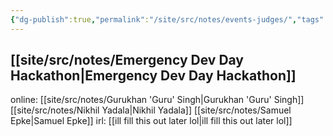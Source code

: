 ```yaml
---
{"dg-publish":true,"permalink":"/site/src/notes/events-judges/","tags":["oai-dev-day-builders","past-events"]}
---
```



[[site/src/notes/Emergency Dev Day Hackathon\|Emergency Dev Day Hackathon]]
---
online:
[[site/src/notes/Gurukhan 'Guru' Singh\|Gurukhan 'Guru' Singh]]
[[site/src/notes/Nikhil Yadala\|Nikhil Yadala]]
[[site/src/notes/Samuel Epke\|Samuel Epke]]
irl:
[[ill fill this out later lol\|ill fill this out later lol]]
